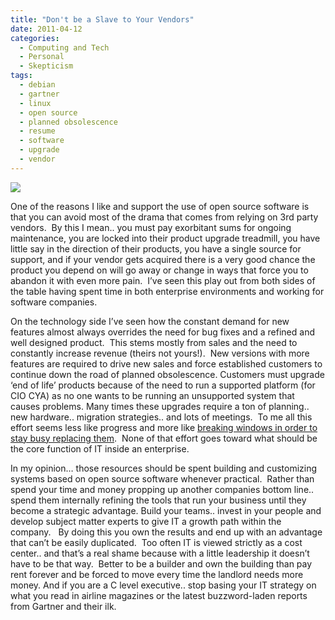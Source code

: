```yaml
---
title: "Don't be a Slave to Your Vendors"
date: 2011-04-12
categories:
  - Computing and Tech
  - Personal
  - Skepticism
tags:
  - debian
  - gartner
  - linux
  - open source
  - planned obsolescence
  - resume
  - software
  - upgrade
  - vendor
---
```


![](http://farm5.static.flickr.com/4024/4311767999_105c07ac0b.jpg)

One of the reasons I like and support the use of open source software is that you can avoid most of the drama that comes from relying on 3rd party vendors.  By this I mean.. you must pay exorbitant sums for ongoing maintenance, you are locked into their product upgrade treadmill, you have little say in the direction of their products, you have a single source for support, and if your vendor gets acquired there is a very good chance the product you depend on will go away or change in ways that force you to abandon it with even more pain.  I’ve seen this play out from both sides of the table having spent time in both enterprise environments and working for software companies. <!--more-->

On the technology side I’ve seen how the constant demand for new features almost always overrides the need for bug fixes and a refined and well designed product.  This stems mostly from sales and the need to constantly increase revenue (theirs not yours!).  New versions with more features are required to drive new sales and force established customers to continue down the road of planned obsolescence. Customers must upgrade ‘end of life’ products because of the need to run a supported platform (for CIO CYA) as no one wants to be running an unsupported system that causes problems. Many times these upgrades require a ton of planning.. new hardware.. migration strategies.. and lots of meetings.  To me all this effort seems less like progress and more like [breaking windows in order to stay busy replacing them][2].  None of that effort goes toward what should be the core function of IT inside an enterprise.

 [2]: http://en.wikipedia.org/wiki/Parable_of_the_broken_window

In my opinion… those resources should be spent building and customizing systems based on open source software whenever practical.  Rather than spend your time and money propping up another companies bottom line.. spend them internally refining the tools that run your business until they become a strategic advantage. Build your teams.. invest in your people and develop subject matter experts to give IT a growth path within the company.   By doing this you own the results and end up with an advantage that can’t be easily duplicated.  Too often IT is viewed strictly as a cost center.. and that’s a real shame because with a little leadership it doesn’t have to be that way.  Better to be a builder and own the building than pay rent forever and be forced to move every time the landlord needs more money. And if you are a C level executive.. stop basing your IT strategy on what you read in airline magazines or the latest buzzword-laden reports from Gartner and their ilk.
